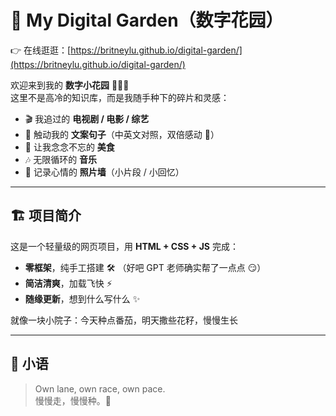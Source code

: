 # 🌱 My Digital Garden（数字花园）  
👉 在线逛逛：[https://britneylu.github.io/digital-garden/](https://britneylu.github.io/digital-garden/)

欢迎来到我的 **数字小花园** 👩🏻‍🌾  
这里不是高冷的知识库，而是我随手种下的碎片和灵感：  

- 🎬 我追过的 **电视剧 / 电影 / 综艺**  
- 📝 触动我的 **文案句子**（中英文对照，双倍感动 💌）  
- 🍜 让我念念不忘的 **美食**  
- 🎶 无限循环的 **音乐**
- 📸 记录心情的 **照片墙**（小片段 / 小回忆）

---

## 🏗️ 项目简介  
这是一个轻量级的网页项目，用 **HTML + CSS + JS** 完成：  
- **零框架**，纯手工搭建 🛠️ （好吧 GPT 老师确实帮了一点点 😏）  
- **简洁清爽**，加载飞快 ⚡  
- **随缘更新**，想到什么写什么 ✨  

就像一块小院子：今天种点番茄，明天撒些花籽，慢慢生长   

---

## 📜 小语  
> Own lane, own race, own pace.  
> 慢慢走，慢慢种。🌸
